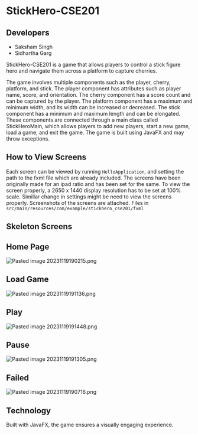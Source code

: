 # StickHero-CSE201
## Developers
- Saksham Singh
- Sidhartha Garg



StickHero-CSE201 is a game that allows players to control a stick figure hero and navigate them across a platform to capture cherries. 

The game involves multiple components such as the player, cherry, platform, and stick. The player component has attributes such as player name, score, and orientation. The cherry component has a score count and can be captured by the player. The platform component has a maximum and minimum width, and its width can be increased or decreased. The stick component has a minimum and maximum length and can be elongated. These components are connected through a main class called StickHeroMain, which allows players to add new players, start a new game, load a game, and exit the game. The game is built using JavaFX and may throw exceptions.
## How to View Screens
Each screen can be viewed by running `HelloApplication`, and setting the path to the fxml file which are already included.
The screens have been originally made for an ipad ratio and has been set for the same. To view the 
screen properly, a 2650 x 1440 display resolution has to be set at 100% scale. Simillar change in settings 
might be need to view the screens properly. Screenshots of the screens are attached. Files in `src/main/resources/com/example/stickhero_cse201/fxml`
## Skeleton Screens

## Home Page
![Pasted image 20231119190215.png](Pasted%20image%2020231119190215.png)

## Load Game
![Pasted image 20231119191136.png](Pasted%20image%2020231119191136.png)

## Play
![Pasted image 20231119191448.png](Pasted%20image%2020231119191448.png)

## Pause
![Pasted image 20231119191305.png](Pasted%20image%2020231119191305.png)

## Failed
![Pasted image 20231119190716.png](Pasted%20image%2020231119190716.png)


## Technology
Built with JavaFX, the game ensures a visually engaging experience.


